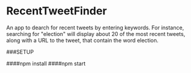 # RecentTweetFinder

An app to dearch for recent tweets by entering keywords. For instance, searching for "election" will display about 20 of the most recent tweets, along with a URL to the tweet,
that contain the word election. 

###SETUP

####npm install
####npm start
